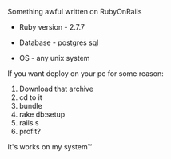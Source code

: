 
Something awful written on RubyOnRails

* Ruby version - 2.7.7

* Database - postgres sql
  
* OS - any unix system

If you want deploy on your pc for some reason:
1. Download that archive
2. cd to it
3. bundle
4. rake db:setup
6. rails s
7. profit?

It's works on my system:tm:
